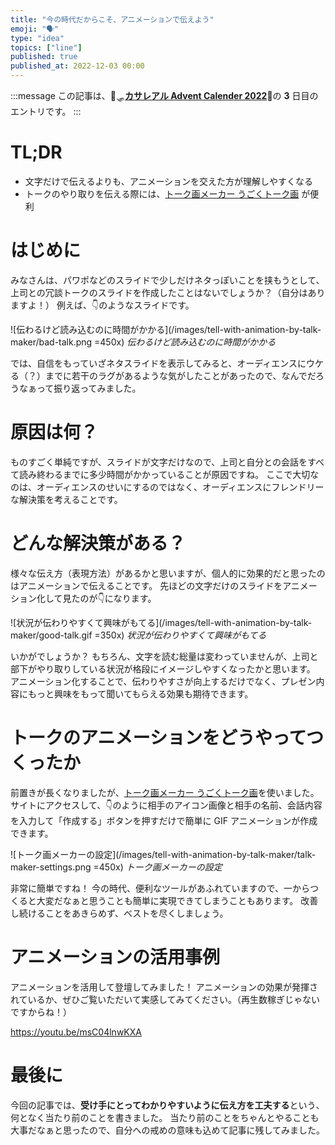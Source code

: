 ```yaml
---
title: "今の時代だからこそ、アニメーションで伝えよう"
emoji: "🗣"
type: "idea"
topics: ["line"]
published: true
published_at: 2022-12-03 00:00
---
```


:::message
この記事は、🦌🛷[**カサレアル Advent Calender 2022**](https://qiita.com/advent-calendar/2022/casareal)🎄の **3** 日目のエントリです。
:::

# TL;DR

* 文字だけで伝えるよりも、アニメーションを交えた方が理解しやすくなる
* トークのやり取りを伝える際には、[トーク画メーカー うごくトーク画](https://www.mojimaru.com/talk/talkanime.html) が便利

# はじめに

みなさんは、パワポなどのスライドで少しだけネタっぽいことを挟もうとして、上司との冗談トークのスライドを作成したことはないでしょうか？（自分はありますよ！）
例えば、👇のようなスライドです。

![伝わるけど読み込むのに時間がかかる](/images/tell-with-animation-by-talk-maker/bad-talk.png =450x)
*伝わるけど読み込むのに時間がかかる*

では、自信をもっていざネタスライドを表示してみると、オーディエンスにウケる（？）までに若干のラグがあるような気がしたことがあったので、なんでだろうなぁって振り返ってみました。

# 原因は何？

ものすごく単純ですが、スライドが文字だけなので、上司と自分との会話をすべて読み終わるまでに多少時間がかかっていることが原因ですね。
ここで大切なのは、オーディエンスのせいにするのではなく、オーディエンスにフレンドリーな解決策を考えることです。

# どんな解決策がある？

様々な伝え方（表現方法）があるかと思いますが、個人的に効果的だと思ったのはアニメーションで伝えることです。
先ほどの文字だけのスライドをアニメーション化して見たのが👇になります。

![状況が伝わりやすくて興味がもてる](/images/tell-with-animation-by-talk-maker/good-talk.gif =350x)
*状況が伝わりやすくて興味がもてる*

いかがでしょうか？
もちろん、文字を読む総量は変わっていませんが、上司と部下がやり取りしている状況が格段にイメージしやすくなったかと思います。
アニメーション化することで、伝わりやすさが向上するだけでなく、プレゼン内容にもっと興味をもって聞いてもらえる効果も期待できます。

# トークのアニメーションをどうやってつくったか

前置きが長くなりましたが、[トーク画メーカー うごくトーク画](https://www.mojimaru.com/talk/talkanime.html)を使いました。
サイトにアクセスして、👇のように相手のアイコン画像と相手の名前、会話内容を入力して「作成する」ボタンを押すだけで簡単に GIF アニメーションが作成できます。

![トーク画メーカーの設定](/images/tell-with-animation-by-talk-maker/talk-maker-settings.png =450x)
*トーク画メーカーの設定*

非常に簡単ですね！
今の時代、便利なツールがあふれていますので、一からつくると大変だなぁと思うことも簡単に実現できてしまうこともあります。
改善し続けることをあきらめず、ベストを尽くしましょう。

# アニメーションの活用事例

アニメーションを活用して登壇してみました！
アニメーションの効果が発揮されているか、ぜひご覧いただいて実感してみてください。（再生数稼ぎじゃないですからね！）

https://youtu.be/msC04lnwKXA

# 最後に

今回の記事では、**受け手にとってわかりやすいように伝え方を工夫する**という、何となく当たり前のことを書きました。
当たり前のことをちゃんとやることも大事だなぁと思ったので、自分への戒めの意味も込めて記事に残してみました。
